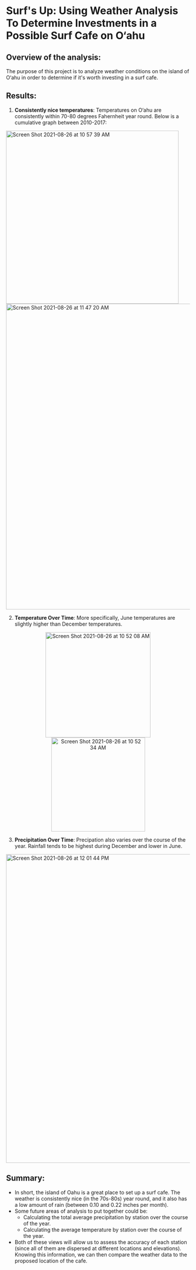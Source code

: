 # Surf's Up: Using Weather Analysis To Determine Investments in a Possible Surf Cafe on O‘ahu

## Overview of the analysis: 
The purpose of this project is to analyze weather conditions on the island of O‘ahu in order to determine if it's worth investing in a surf cafe.

## Results: 
1) **Consistently nice temperatures**: Temperatures on O‘ahu are consistently within 70-80 degrees Fahernheit year round. Below is a cumulative graph between 2010-2017:
<img width="473" alt="Screen Shot 2021-08-26 at 10 57 39 AM" src="https://user-images.githubusercontent.com/10199828/130986448-984b8fc4-0e08-436f-a90d-33d58c9dbfd2.png">
<br>
<img width="836" alt="Screen Shot 2021-08-26 at 11 47 20 AM" src="https://user-images.githubusercontent.com/10199828/130994367-ca2d230b-b608-49f3-8585-6a7539a285dc.png">

2) **Temperature Over Time**: More specifically, June temperatures are slightly higher than December temperatures. 
<p align="center">
<img width="288" alt="Screen Shot 2021-08-26 at 10 52 08 AM" src="https://user-images.githubusercontent.com/10199828/130985436-527e6c31-025f-4e6f-9b64-410a91329dfd.png">
<img width="257" alt="Screen Shot 2021-08-26 at 10 52 34 AM" src="https://user-images.githubusercontent.com/10199828/130985506-eab8b3e0-4642-4d08-a665-b28ccfb26f21.png">
</p>

3) **Precipitation Over Time**: Precipation also varies over the course of the year. Rainfall tends to be highest during December and lower in June.  

<img width="844" alt="Screen Shot 2021-08-26 at 12 01 44 PM" src="https://user-images.githubusercontent.com/10199828/130996544-22fa26d9-acc8-4dc2-9e1e-ebb0b224cd12.png">



## Summary: 
- In short, the island of Oahu is a great place to set up a surf cafe. The weather is consistently nice (in the 70s-80s) year round, and it also has a low amount of rain (between 0.10 and 0.22 inches per month). 
- Some future areas of analysis to put together could be:
  - Calculating the total average precipitation by station over the course of the year. 
  - Calculating the average temperature by station over the course of the year. 
- Both of these views will allow us to assess the accuracy of each station (since all of them are dispersed at different locations and elevations). Knowing this information, we can then compare the weather data to the proposed location of the cafe. 
